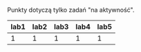 Punkty dotyczą tylko zadań "na aktywność".

| lab1 | lab2 | lab3 | lab4 | lab5 |
|------|------|------|------|------|
|    1 |    1 |    1 |    1 |    1 |
